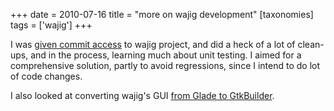 +++
date = 2010-07-16
title = "more on wajig development"
[taxonomies]
tags = ['wajig']
+++

I was [given commit access] to wajig project, and did a heck of a lot of
clean-ups, and in the process, learning much about unit testing. I aimed
for a comprehensive solution, partly to avoid regressions, since I
intend to do lot of code changes.

I also looked at converting wajig's GUI [from Glade to GtkBuilder].

  [given commit access]: @/my-first-wajig-contribution.md
  [from Glade to GtkBuilder]: http://developer.gnome.org/gtk2/stable/gtk-migrating-GtkBuilder.html
